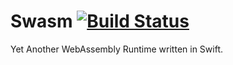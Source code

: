 # Swasm [![Build Status](https://www.bitrise.io/app/a1d1f992b200edd6/status.svg?token=DSZ16NzAYAYEJgi8r4AD4A&branch=master)](https://www.bitrise.io/app/a1d1f992b200edd6)

Yet Another WebAssembly Runtime written in Swift.
